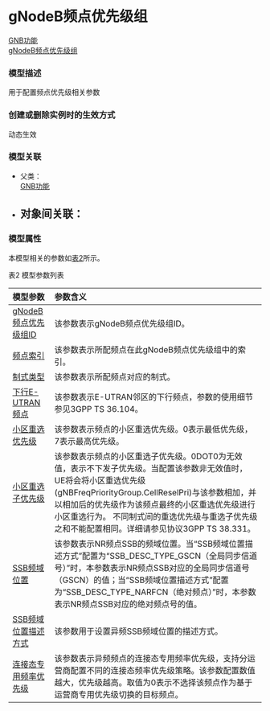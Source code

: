 # gNodeB频点优先级组[GNB功能](../GNB功能/README.md) <br>[gNodeB频点优先级组](#) <br>### 模型描述用于配置频点优先级相关参数### 创建或删除实例时的生效方式动态生效### 模型关联- 父类： <br>[GNB功能](../GNB功能/README.md) <br>- 对象间关联：    - ### 模型属性本模型相关的参数如<a href="#t2">表2</a>所示。表2 模型参数列表<table id = "t2"><thread><tr><th align = "left">模型参数</th><th align = "left">参数含义</th></tr></thread><tbody><tr><td id = "gNodeB频点优先级组ID-1"><a href = "gNodeB频点优先级组ID-1.html">gNodeB频点优先级组ID</a></td><td>该参数表示gNodeB频点优先级组ID。</td></tr><tr><td id = "频点索引-2"><a href = "频点索引-2.html">频点索引</a></td><td>该参数表示所配频点在此gNodeB频点优先级组中的索引。</td></tr><tr><td id = "制式类型-3"><a href = "制式类型-3.html">制式类型</a></td><td>该参数表示所配频点对应的制式。</td></tr><tr><td id = "下行E-UTRAN频点-4"><a href = "下行E-UTRAN频点-4.html">下行E-UTRAN频点</a></td><td>该参数表示E-UTRAN邻区的下行频点，参数的使用细节参见3GPP TS 36.104。</td></tr><tr><td id = "小区重选优先级-5"><a href = "小区重选优先级-5.html">小区重选优先级</a></td><td>该参数表示频点的小区重选优先级。0表示最低优先级，7表示最高优先级。</td></tr><tr><td id = "小区重选子优先级-6"><a href = "小区重选子优先级-6.html">小区重选子优先级</a></td><td>该参数表示频点的小区重选子优先级。0DOT0为无效值，表示不下发子优先级。当配置该参数非无效值时，UE将会将小区重选优先级(gNBFreqPriorityGroup.CellReselPri)与该参数相加，并以相加后的优先级作为该频点最终的小区重选优先级进行小区重选行为。
不同制式间的重选优先级与重选子优先级之和不能配置相同。详细请参见协议3GPP TS 38.331。</td></tr><tr><td id = "SSB频域位置-7"><a href = "SSB频域位置-7.html">SSB频域位置</a></td><td>该参数表示NR频点SSB的频域位置。当“SSB频域位置描述方式”配置为“SSB_DESC_TYPE_GSCN（全局同步信道号）”时，本参数表示NR频点SSB对应的全局同步信道号（GSCN）的值；当“SSB频域位置描述方式”配置为“SSB_DESC_TYPE_NARFCN（绝对频点）”时，本参数表示NR频点SSB对应的绝对频点号的值。</td></tr><tr><td id = "SSB频域位置描述方式-8"><a href = "SSB频域位置描述方式-8.html">SSB频域位置描述方式</a></td><td>该参数用于设置异频SSB频域位置的描述方式。</td></tr><tr><td id = "连接态专用频率优先级-9"><a href = "连接态专用频率优先级-9.html">连接态专用频率优先级</a></td><td>该参数表示异频频点的连接态专用频率优先级，支持分运营商配置不同的连接态频率优先级策略。该参数配置数值越大，优先级越高。取值为0表示不选择该频点作为基于运营商专用优先级切换的目标频点。</td></tr></tbody></table>